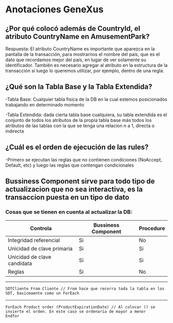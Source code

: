 # Anotaciones GeneXus

## ¿Por qué colocó además de CountryId, el atributo CountryName en AmusementPark?

Respuesta: El atributo CountryName es importante que aparezca en la pantalla de la transacción,
para mostrarnos el nombre del país, que es el dato que recordamos mejor del país, en lugar de ver
solamente su identificador. También es necesario agregar al atributo en la estructura de la
transacción si luego lo queremos utilizar, por ejemplo, dentro de una regla.

## ¿Qué son la Tabla Base y la Tabla Extendida?

-Tabla Base: Cualquier tabla fisica de la DB en la cual estemos posicionados trabajando en determinado 
momento

-Tabla Extendida: dada cierta tabla base cualquiera, su tabla extendida es el conjunto de todos los 
atributos de la propia tabla base más todos los atributos de las tablas con la que se tenga una relacion
n a 1, directa o indirecta

## ¿Cuál es el orden de ejecución de las rules?

-Primero se ejecutan las reglas que no contienen condiciones (NoAccept, Default, etc) y luego las reglas que contengan condicionales

## Bussiness Component sirve para todo tipo de actualizacion que no sea interactiva, es la transaccion puesta en un tipo de dato

### Cosas que se tienen en cuenta al actualizar la DB:


|                 Controla                 |         Bussiness Component              |                Procedure                 |
| ---------------------------------------- | ---------------------------------------- | ---------------------------------------- |
| Integridad referencial                   |                    Si                    |                    No                    |
| Unicidad de clave primaria               |                    Si                    |                    Si                    |
| Unicidad de clave candidata              |                    Si                    |                    Si                    |
| Reglas                                   |                    Si                    |                    No                    |

---------------------------------------- ---------------------------------------- ---------------------------------------- 

    SDTCliente From Cliente // From hace que recorra toda la tabla en los SDT, basicmaente como un ForEach

---------------------------------------- ---------------------------------------- ---------------------------------------- 

    ForEach Product order (ProductExpirationDate) // Al colocar () se invierte el orden. En este caso se ordenaria de mayor a menor
    Endfor 

